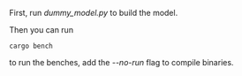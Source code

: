 First, run *dummy_model.py* to build the model.

Then you can run 
```
cargo bench
```
 to run the benches, add the *--no-run* flag to compile binaries.

